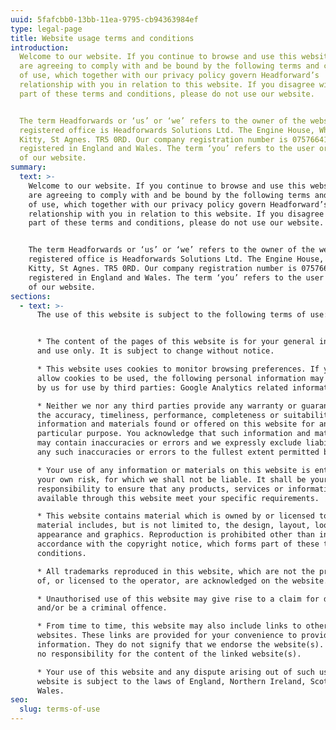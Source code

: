 ```yaml
---
uuid: 5fafcbb0-13bb-11ea-9795-cb94363984ef
type: legal-page
title: Website usage terms and conditions
introduction:
  Welcome to our website. If you continue to browse and use this website, you
  are agreeing to comply with and be bound by the following terms and conditions
  of use, which together with our privacy policy govern Headforward’s
  relationship with you in relation to this website. If you disagree with any
  part of these terms and conditions, please do not use our website.


  The term Headforwards or ‘us’ or ‘we’ refers to the owner of the website whose
  registered office is Headforwards Solutions Ltd. The Engine House, Wheal
  Kitty, St Agnes. TR5 0RD. Our company registration number is 07576641, company
  registered in England and Wales. The term ‘you’ refers to the user or viewer
  of our website.
summary:
  text: >-
    Welcome to our website. If you continue to browse and use this website, you
    are agreeing to comply with and be bound by the following terms and conditions
    of use, which together with our privacy policy govern Headforward’s
    relationship with you in relation to this website. If you disagree with any
    part of these terms and conditions, please do not use our website.


    The term Headforwards or ‘us’ or ‘we’ refers to the owner of the website whose
    registered office is Headforwards Solutions Ltd. The Engine House, Wheal
    Kitty, St Agnes. TR5 0RD. Our company registration number is 07576641, company
    registered in England and Wales. The term ‘you’ refers to the user or viewer
    of our website.
sections:
  - text: >-
      The use of this website is subject to the following terms of use:


      * The content of the pages of this website is for your general information
      and use only. It is subject to change without notice.

      * This website uses cookies to monitor browsing preferences. If you do
      allow cookies to be used, the following personal information may be stored
      by us for use by third parties: Google Analytics related information.

      * Neither we nor any third parties provide any warranty or guarantee as to
      the accuracy, timeliness, performance, completeness or suitability of the
      information and materials found or offered on this website for any
      particular purpose. You acknowledge that such information and materials
      may contain inaccuracies or errors and we expressly exclude liability for
      any such inaccuracies or errors to the fullest extent permitted by law.

      * Your use of any information or materials on this website is entirely at
      your own risk, for which we shall not be liable. It shall be your own
      responsibility to ensure that any products, services or information
      available through this website meet your specific requirements.

      * This website contains material which is owned by or licensed to us. This
      material includes, but is not limited to, the design, layout, look,
      appearance and graphics. Reproduction is prohibited other than in
      accordance with the copyright notice, which forms part of these terms and
      conditions.

      * All trademarks reproduced in this website, which are not the property
      of, or licensed to the operator, are acknowledged on the website.

      * Unauthorised use of this website may give rise to a claim for damages
      and/or be a criminal offence.

      * From time to time, this website may also include links to other
      websites. These links are provided for your convenience to provide further
      information. They do not signify that we endorse the website(s). We have
      no responsibility for the content of the linked website(s).

      * Your use of this website and any dispute arising out of such use of the
      website is subject to the laws of England, Northern Ireland, Scotland and
      Wales.
seo:
  slug: terms-of-use
---
```

